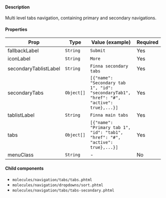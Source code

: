 #### Description

Multi level tabs navigation, containing primary and secondary navigations.

#### Properties

| Prop                  | Type       | Value (example)                                                                          | Required |
| --------------------- | ---------- | ---------------------------------------------------------------------------------------- | -------- |
| fallbackLabel         | `String`   | `Submit`                                                                                 | Yes      |
| iconLabel             | `String`   | `More`                                                                                   | Yes      |
| secondaryTablistLabel | `String`   | `Finna secondary tabs`                                                                   | Yes      |
| secondaryTabs         | `Object[]` | `[{"name": "Secondary tab 1", "id": "secondaryTab1", "href": "#", "active": true},...}]` | Yes      |
| tablistLabel          | `String`   | `Finna main tabs`                                                                        | Yes      |
| tabs                  | `Object[]` | `[{"name": "Primary tab 1", "id": "tab1", "href": "#", "active": true},...}]`            | Yes      |
| menuClass             | `String`   | -                                                                                        | No       |

#### Child components

- `molecules/navigation/tabs/tabs.phtml`
- `molecules/navigation/dropdowns/sort.phtml`
- `molecules/navigation/tabs/tabs-secondary.phtml`
